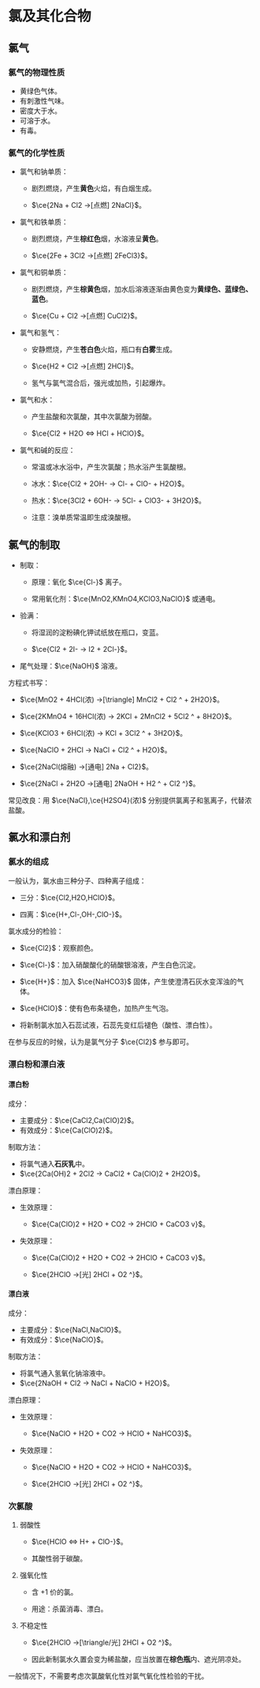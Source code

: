# 氯及其化合物

## 氯气

### 氯气的物理性质

- 黄绿色气体。
- 有刺激性气味。
- 密度大于水。
- 可溶于水。
- 有毒。

### 氯气的化学性质

- 氯气和钠单质：

    - 剧烈燃烧，产生**黄色**火焰，有白烟生成。

    - $\ce{2Na + Cl2 ->[点燃] 2NaCl}$。

- 氯气和铁单质：

    - 剧烈燃烧，产生**棕红色**烟，水溶液呈**黄色**。

    - $\ce{2Fe + 3Cl2 ->[点燃] 2FeCl3}$。

- 氯气和铜单质：

    - 剧烈燃烧，产生**棕黄色**烟，加水后溶液逐渐由黄色变为**黄绿色、蓝绿色、蓝色**。

    - $\ce{Cu + Cl2 ->[点燃] CuCl2}$。

- 氯气和氢气：

    - 安静燃烧，产生**苍白色**火焰，瓶口有**白雾**生成。

    - $\ce{H2 + Cl2 ->[点燃] 2HCl}$。

    - 氢气与氯气混合后，强光或加热，引起爆炸。

- 氯气和水：

    - 产生盐酸和次氯酸，其中次氯酸为弱酸。

    - $\ce{Cl2 + H2O <=> HCl + HClO}$。

- 氯气和碱的反应：

    - 常温或冰水浴中，产生次氯酸；热水浴产生氯酸根。

    - 冰水：$\ce{Cl2 + 2OH- -> Cl- + ClO- + H2O}$。

    - 热水：$\ce{3Cl2 + 6OH- -> 5Cl- + ClO3- + 3H2O}$。

    - 注意：溴单质常温即生成溴酸根。

## 氯气的制取

- 制取：

    - 原理：氧化 $\ce{Cl-}$ 离子。

    - 常用氧化剂：$\ce{MnO2,KMnO4,KClO3,NaClO}$ 或通电。

- 验满：

    - 将湿润的淀粉碘化钾试纸放在瓶口，变蓝。

    - $\ce{Cl2 + 2I- -> I2 + 2Cl-}$。

- 尾气处理：$\ce{NaOH}$ 溶液。

方程式书写：

- $\ce{MnO2 + 4HCl(浓) ->[\triangle] MnCl2 + Cl2 ^ + 2H2O}$。

- $\ce{2KMnO4 + 16HCl(浓) -> 2KCl + 2MnCl2 + 5Cl2 ^ + 8H2O}$。

- $\ce{KClO3 + 6HCl(浓) -> KCl + 3Cl2 ^ + 3H2O}$。

- $\ce{NaClO + 2HCl -> NaCl + Cl2 ^ + H2O}$。

- $\ce{2NaCl(熔融) ->[通电] 2Na + Cl2}$。

- $\ce{2NaCl + 2H2O ->[通电] 2NaOH + H2 ^ + Cl2 ^}$。

常见改良：用 $\ce{NaCl},\ce{H2SO4}(浓)$ 分别提供氯离子和氢离子，代替浓盐酸。

## 氯水和漂白剂

### 氯水的组成

一般认为，氯水由三种分子、四种离子组成：

- 三分：$\ce{Cl2,H2O,HClO}$。

- 四离：$\ce{H+,Cl-,OH-,ClO-}$。

氯水成分的检验：

- $\ce{Cl2}$：观察颜色。

- $\ce{Cl-}$：加入硝酸酸化的硝酸银溶液，产生白色沉淀。

- $\ce{H+}$：加入 $\ce{NaHCO3}$ 固体，产生使澄清石灰水变浑浊的气体。

- $\ce{HClO}$：使有色布条褪色，加热产生气泡。

- 将新制氯水加入石蕊试液，石蕊先变红后褪色（酸性、漂白性）。

在参与反应的时候，认为是氯气分子 $\ce{Cl2}$ 参与即可。

### 漂白粉和漂白液

#### 漂白粉

成分：

- 主要成分：$\ce{CaCl2,Ca(ClO)2}$。
- 有效成分：$\ce{Ca(ClO)2}$。

制取方法：

- 将氯气通入**石灰乳**中。
- $\ce{2Ca(OH)2 + 2Cl2 -> CaCl2 + Ca(ClO)2 + 2H2O}$。

漂白原理：

- 生效原理：

    - $\ce{Ca(ClO)2 + H2O + CO2 -> 2HClO + CaCO3 v}$。

- 失效原理：

    - $\ce{Ca(ClO)2 + H2O + CO2 -> 2HClO + CaCO3 v}$。

    - $\ce{2HClO ->[光] 2HCl + O2 ^}$。

#### 漂白液

成分：

- 主要成分：$\ce{NaCl,NaClO}$。
- 有效成分：$\ce{NaClO}$。

制取方法：

- 将氯气通入氢氧化钠溶液中。
- $\ce{2NaOH + Cl2 -> NaCl + NaClO + H2O}$。

漂白原理：

- 生效原理：

    - $\ce{NaClO + H2O + CO2 -> HClO + NaHCO3}$。

- 失效原理：

    - $\ce{NaClO + H2O + CO2 -> HClO + NaHCO3}$。

    - $\ce{2HClO ->[光] 2HCl + O2 ^}$。

### 次氯酸

1. 弱酸性

    - $\ce{HClO <=> H+ + ClO-}$。

    - 其酸性弱于碳酸。

2. 强氧化性

    - 含 $+1$ 价的氯。

    - 用途：杀菌消毒、漂白。

3. 不稳定性

    - $\ce{2HClO ->[\triangle/光] 2HCl + O2 ^}$。

    - 因此新制氯水久置会变为稀盐酸，应当放置在**棕色瓶**内、遮光阴凉处。

一般情况下，不需要考虑次氯酸氧化性对氯气氧化性检验的干扰。
